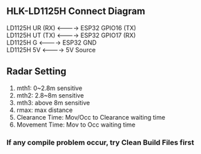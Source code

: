 ## HLK-LD1125H Connect Diagram
   
LD1125H UR (RX) <----> ESP32 GPIO16 (TX)   
LD1125H UT (TX) <----> ESP32 GPIO17 (RX)   
LD1125H G <----> ESP32 GND   
LD1125H 5V <----> 5V Source   

## Radar Setting
1. mth1: 0~2.8m sensitive
2. mth2: 2.8~8m sensitive
3. mth3: above 8m sensitive
4. rmax: max distance
5. Clearance Time: Mov/Occ to Clearance waiting time 
6. Movement Time: Mov to Occ waiting time

### If any compile problem occur, try **Clean Build Files** first
